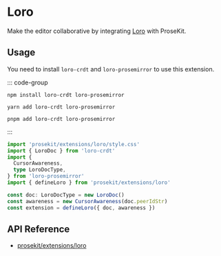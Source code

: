 # Loro

Make the editor collaborative by integrating [Loro](https://loro.dev/) with ProseKit.

<!-- @include: @/examples/loro.md -->

## Usage

You need to install `loro-crdt` and `loro-prosemirror` to use this extension.

::: code-group

```shell [npm]
npm install loro-crdt loro-prosemirror
```

```shell [yarn]
yarn add loro-crdt loro-prosemirror
```

```shell [pnpm]
pnpm add loro-crdt loro-prosemirror
```

:::

```ts twoslash
import 'prosekit/extensions/loro/style.css'
import { LoroDoc } from 'loro-crdt'
import {
  CursorAwareness,
  type LoroDocType,
} from 'loro-prosemirror'
import { defineLoro } from 'prosekit/extensions/loro'

const doc: LoroDocType = new LoroDoc()
const awareness = new CursorAwareness(doc.peerIdStr)
const extension = defineLoro({ doc, awareness })
```

## API Reference

- [prosekit/extensions/loro](/references/extensions/loro)
